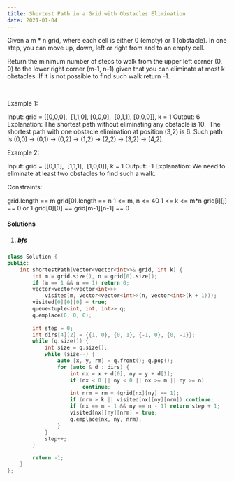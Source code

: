 ```yaml
---
title: Shortest Path in a Grid with Obstacles Elimination
date: 2021-01-04
---
```

Given a m * n grid, where each cell is either 0 (empty) or 1 (obstacle). In one step, you can move up, down, left or right from and to an empty cell.

Return the minimum number of steps to walk from the upper left corner (0, 0) to the lower right corner (m-1, n-1) given that you can eliminate at most k obstacles. If it is not possible to find such walk return -1.

 

Example 1:

Input: 
grid = 
[[0,0,0],
 [1,1,0],
 [0,0,0],
 [0,1,1],
 [0,0,0]], 
k = 1
Output: 6
Explanation: 
The shortest path without eliminating any obstacle is 10. 
The shortest path with one obstacle elimination at position (3,2) is 6. Such path is (0,0) -> (0,1) -> (0,2) -> (1,2) -> (2,2) -> (3,2) -> (4,2).
 

Example 2:

Input: 
grid = 
[[0,1,1],
 [1,1,1],
 [1,0,0]], 
k = 1
Output: -1
Explanation: 
We need to eliminate at least two obstacles to find such a walk.
 

Constraints:

grid.length == m
grid[0].length == n
1 <= m, n <= 40
1 <= k <= m*n
grid[i][j] == 0 or 1
grid[0][0] == grid[m-1][n-1] == 0

#### Solutions

1. ##### bfs

```cpp
class Solution {
public:
    int shortestPath(vector<vector<int>>& grid, int k) {
        int m = grid.size(), n = grid[0].size();
        if (m == 1 && n == 1) return 0;
        vector<vector<vector<int>>> 
            visited(m, vector<vector<int>>(n, vector<int>(k + 1)));
        visited[0][0][0] = true;
        queue<tuple<int, int, int>> q;
        q.emplace(0, 0, 0);
        
        int step = 0;
        int dirs[4][2] = {{1, 0}, {0, 1}, {-1, 0}, {0, -1}};
        while (q.size()) {
            int size = q.size();
            while (size--) {
                auto [x, y, rm] = q.front(); q.pop();
                for (auto & d : dirs) {
                    int nx = x + d[0], ny = y + d[1];
                    if (nx < 0 || ny < 0 || nx >= m || ny >= n)
                        continue;
                    int nrm = rm + (grid[nx][ny] == 1);
                    if (nrm > k || visited[nx][ny][nrm]) continue;
                    if (nx == m - 1 && ny == n - 1) return step + 1;
                    visited[nx][ny][nrm] = true;
                    q.emplace(nx, ny, nrm);
                }
            }
            step++;
        }

        return -1;
    }
};
```